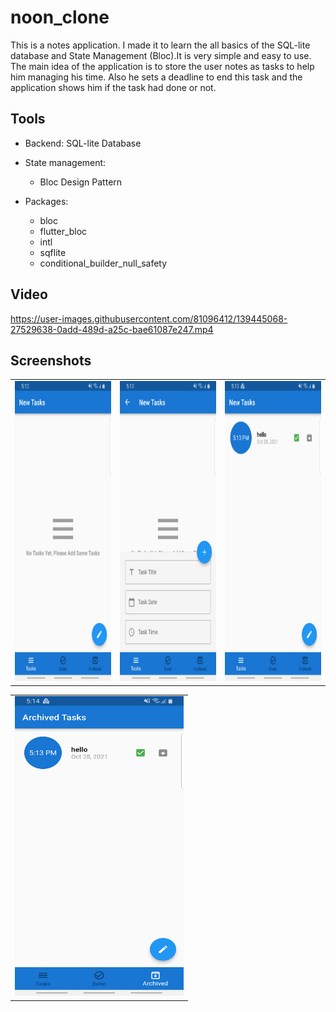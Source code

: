 # noon_clone

This is a notes application. I made it to learn the all basics of the SQL-lite database and State Management (Bloc).It is very simple and easy to use. The main idea of the application is to store the user notes as tasks to help him managing his time. Also he sets a deadline to end this task and the application shows him if the task had done or not.

## Tools

- Backend: SQL-lite Database
- State management:
    - Bloc Design Pattern

- Packages:
    - bloc
    - flutter_bloc
    - intl
    - sqflite
    - conditional_builder_null_safety
    
## Video

https://user-images.githubusercontent.com/81096412/139445068-27529638-0add-489d-a25c-bae61087e247.mp4

## Screenshots

<table>
  <tr>
    <td><img src="lib/screen_shots/privatenote1.jpg" width=270 height=480></td>
    <td><img src="lib/screen_shots/privatenote2.jpg" width=270 height=480></td>
    <td><img src="lib/screen_shots/privatenote3.jpg" width=270 height=480></td>
  </tr>
 </table>

<table>
  <tr>
    <td><img src="lib/screen_shots/privatenote4.jpg" width=270 height=480></td>
  </tr>
 </table>

